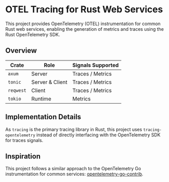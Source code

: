 # OTEL Tracing for Rust Web Services

This project provides OpenTelemetry (OTEL) instrumentation for common Rust web services, enabling the generation of metrics and traces using the Rust OpenTelemetry SDK.

## Overview
| Crate | Role | Signals Supported |
|-----------|-------|-------------------|
| `axum`   | Server | Traces / Metrics |
| `tonic`  | Server & Client | Traces / Metrics |
| `reqwest` | Client | Traces / Metrics |
| `tokio`  | Runtime | Metrics |

## Implementation Details
As `tracing` is the primary tracing library in Rust, this project uses `tracing-opentelemetry` instead of directly interfacing with the OpenTelemetry SDK for traces signals.

## Inspiration
This project follows a similar approach to the OpenTelemetry Go instrumentation for common services: [opentelemetry-go-contrib](https://github.com/open-telemetry/opentelemetry-go-contrib/tree/main/instrumentation).


